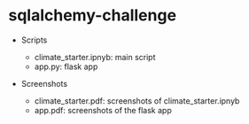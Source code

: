 # sqlalchemy-challenge

* Scripts
    - climate_starter.ipnyb: main script
    - app.py: flask app

* Screenshots
    - climate_starter.pdf: screenshots of climate_starter.ipnyb
    - app.pdf: screenshots of the flask app
